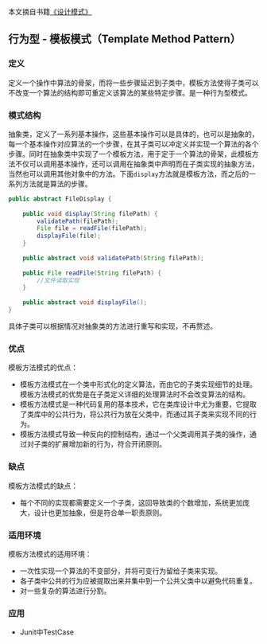 本文摘自书籍[《设计模式》](https://www.amazon.cn/dp/B005XUK0DE/ref=sr_1_1?s=books&ie=UTF8&qid=1525848051&sr=1-1&keywords=%E8%AE%BE%E8%AE%A1%E6%A8%A1%E5%BC%8F+%E5%88%98%E4%BC%9F)

## 行为型 - 模板模式（Template Method Pattern）

### 定义

定义一个操作中算法的骨架，而将一些步骤延迟到子类中，模板方法使得子类可以不改变一个算法的结构即可重定义该算法的某些特定步骤。是一种行为型模式。

### 模式结构

抽象类，定义了一系列基本操作，这些基本操作可以是具体的，也可以是抽象的，每一个基本操作对应算法的一个步骤，在其子类可以冲定义并实现一个算法的各个步骤。同时在抽象类中实现了一个模板方法，用于定于一个算法的骨架，此模板方法不仅可以调用基本操作，还可以调用在抽象类中声明而在子类实现的抽象方法，当然也可以调用其他对象中的方法。下面`display`方法就是模板方法，而之后的一系列方法就是算法的步骤。

```java
public abstract FileDisplay {
    
    public void display(String filePath) {
        validatePath(filePath);
        File file = readFile(filePath);
        displayFile(file);
    }
    
    public abstract void validatePath(String filePath);
    
    public File readFile(String filePath) {
        //文件读取实现
    }
    
    public abstract void displayFile();
}
```

具体子类可以根据情况对抽象类的方法进行重写和实现，不再赘述。

### 优点

模板方法模式的优点：

- 模板方法模式在一个类中形式化的定义算法，而由它的子类实现细节的处理。模板方法模式的优势是在子类定义详细的处理算法时不会改变算法的结构。
- 模板方法模式是一种代码复用的基本技术，它在类库设计中尤为重要，它提取了类库中的公共行为，将公共行为放在父类中，而通过其子类来实现不同的行为。
- 模板方法模式导致一种反向的控制结构，通过一个父类调用其子类的操作，通过对子类的扩展增加新的行为，符合开闭原则。

### 缺点

模板方法模式的缺点：

- 每个不同的实现都需要定义一个子类，这回导致类的个数增加，系统更加庞大，设计也更加抽象，但是符合单一职责原则。

### 适用环境

模板方法模式的适用环境：

- 一次性实现一个算法的不变部分，并将可变行为留给子类来实现。
- 各子类中公共的行为应被提取出来并集中到一个公共父类中以避免代码重复。
- 对一些复杂的算法进行分割。

### 应用

- Junit中TestCase